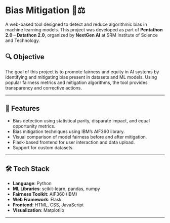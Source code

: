 # Bias Mitigation 🧠⚖️

A web-based tool designed to detect and reduce algorithmic bias in machine learning models. This project was developed as part of **Pentathon 2.0 – Datathon 2.0**, organized by **NextGen AI** at SRM Institute of Science and Technology.

## 🔍 Objective

The goal of this project is to promote fairness and equity in AI systems by identifying and mitigating bias present in datasets and ML models. Using popular fairness metrics and mitigation algorithms, the tool provides transparency and corrective actions.

---

## 🚀 Features

- Bias detection using statistical parity, disparate impact, and equal opportunity metrics.
- Bias mitigation techniques using IBM’s AIF360 library.
- Visual comparison of model fairness before and after mitigation.
- Flask-based frontend for user interaction and data upload.
- Support for custom datasets.

---

## 🛠️ Tech Stack

- **Language**: Python  
- **ML Libraries**: scikit-learn, pandas, numpy  
- **Fairness Toolkit**: AIF360 (IBM)  
- **Web Framework**: Flask  
- **Frontend**: HTML, CSS, JavaScript  
- **Visualization**: Matplotlib

---


